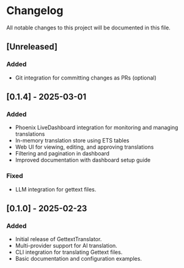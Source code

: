 # Changelog

All notable changes to this project will be documented in this file.

## [Unreleased]
### Added
- Git integration for committing changes as PRs (optional)

## [0.1.4] - 2025-03-01
### Added
- Phoenix LiveDashboard integration for monitoring and managing translations
- In-memory translation store using ETS tables
- Web UI for viewing, editing, and approving translations
- Filtering and pagination in dashboard
- Improved documentation with dashboard setup guide

### Fixed
- LLM integration for gettext files.

## [0.1.0] - 2025-02-23
### Added
- Initial release of GettextTranslator.
- Multi-provider support for AI translation.
- CLI integration for translating Gettext files.
- Basic documentation and configuration examples.
